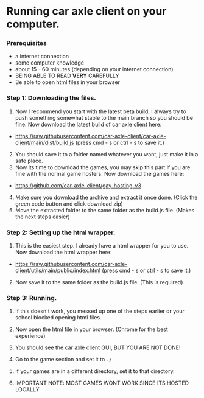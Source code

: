 # Running car axle client on your computer.
### Prerequisites
- a internet connection
- some computer knowledge
- about 15 - 60 minutes (depending on your internet connection)
- BEING ABLE TO READ **VERY** CAREFULLY
- Be able to open html files in your browser

### Step 1: Downloading the files.

1. Now I recommend you start with the latest beta build, I always try to push something somewhat stable to the main branch so you should be fine. Now download the latest build of car axle client here:
- https://raw.githubusercontent.com/car-axle-client/car-axle-client/main/dist/build.js (press cmd - s or ctrl - s to save it.)
2. You should save it to a folder named whatever you want, just make it in a safe place.      
3. Now its time to download the games, you may skip this part if you are fine with the normal game hosters. Now download the games here:
- https://github.com/car-axle-client/gay-hosting-v3
4. Make sure you download the archive and extract it once done. (Click the green code button and click download zip)       
5. Move the extracted folder to the same folder as the build.js file. (Makes the next steps easier)

### Step 2: Setting up the html wrapper.
1. This is the easiest step. I already have a html wrapper for you to use. Now download the html wrapper here:
- https://raw.githubusercontent.com/car-axle-client/utils/main/public/index.html (press cmd - s or ctrl - s to save it.)
2. Now save it to the same folder as the build.js file. (This is required)

### Step 3: Running.
1. If this doesn't work, you messed up one of the steps earlier or your school blocked opening html files.
2. Now open the html file in your browser. (Chrome for the best experience)
3. You should see the car axle client GUI, BUT YOU ARE NOT DONE!
4. Go to the game section and set it to `./`
5. If your games are in a different directory, set it to that directory.

6. IMPORTANT NOTE: MOST GAMES WONT WORK SINCE ITS HOSTED LOCALLY
